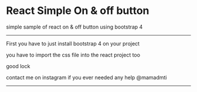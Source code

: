 # React Simple On & off button
 simple sample of react on & off button using bootstrap 4


*************************************

First you have to just install bootstrap 4 on your project

you have to import the css file into the react project too

good lock

contact me on instagram if you ever needed any help @mamadmti

*************************************